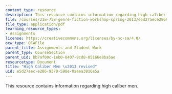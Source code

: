 ```yaml
---
content_type: resource
description: This resource contains information regarding high caliber men.
file: /courses/21w-758-genre-fiction-workshop-spring-2013/e5d27aece2869370598e0aaea3816a5a_MIT21W_758S13_HCM-rev.pdf
file_type: application/pdf
learning_resource_types:
- Assignments
license: https://creativecommons.org/licenses/by-nc-sa/4.0/
ocw_type: OCWFile
parent_title: Assignments and Student Work
parent_type: CourseSection
parent_uid: bb7af00c-1eb0-8407-9cd8-05166e8ba5ae
resourcetype: Document
title: "High Caliber Men \u2013 revised"
uid: e5d27aec-e286-9370-598e-0aaea3816a5a
---
```

This resource contains information regarding high caliber men.